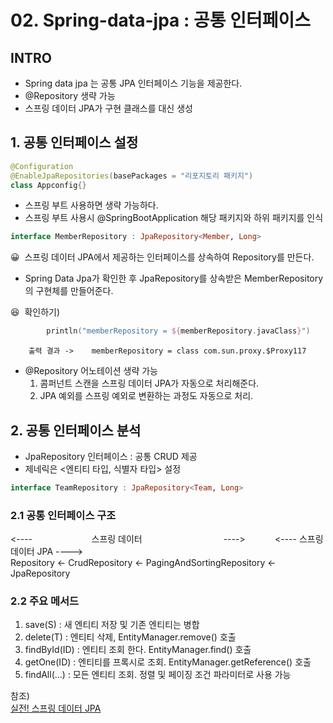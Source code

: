 # 02. Spring-data-jpa : 공통 인터페이스

## INTRO
* Spring data jpa 는 공통 JPA 인터페이스 기능을 제공한다.
* @Repository 생략 가능
* 스프링 데이터 JPA가 구현 클래스를 대신 생성


## 1. 공통 인터페이스 설정
```kotlin
@Configuration
@EnableJpaRepositories(basePackages = "리포지토리 패키지")
class Appconfig{}
```
* 스프링 부트 사용하면 생략 가능하다.  
* 스프링 부트 사용시 @SpringBootApplication 해당 패키지와 하위 패키지를 인식

```kotlin
interface MemberRepository : JpaRepository<Member, Long>
```

😀&nbsp; 스프링 데이터 JPA에서 제공하는 인터페이스를 상속하여 Repository를 만든다.  

*  Spring Data Jpa가 확인한 후 JpaRepository를 상속받은 MemberRepository의 구현체를 만들어준다.

😆&nbsp; 확인하기)
``` kotlin
        println("memberRepository = ${memberRepository.javaClass}")
```
        출력 결과 ->    memberRepository = class com.sun.proxy.$Proxy117   

* @Repository 어노테이션 생략 가능  
  1. 콤퍼넌트 스캔을 스프링 데이터 JPA가 자동으로 처리해준다.
  2. JPA 예외를 스프링 예외로 변환하는 과정도 자동으로 처리.        
    

## 2. 공통 인터페이스 분석
* JpaRepository 인터페이스 : 공통 CRUD 제공
* 제네릭은 <엔티티 타입, 식별자 타입> 설정

``` kotlin
interface TeamRepository : JpaRepository<Team, Long>
```

### 2.1 공통 인터페이스 구조
<----&nbsp;&nbsp;&nbsp;&nbsp;&nbsp;&nbsp;&nbsp;&nbsp;&nbsp;&nbsp;&nbsp;&nbsp;&nbsp;&nbsp;&nbsp;&nbsp;&nbsp;&nbsp;&nbsp;&nbsp;&nbsp;&nbsp;&nbsp;&nbsp;스프링 데이터&nbsp;&nbsp;&nbsp;&nbsp;&nbsp;&nbsp;&nbsp;&nbsp;&nbsp;&nbsp;&nbsp;&nbsp;&nbsp;&nbsp;&nbsp;&nbsp;&nbsp;&nbsp;&nbsp;&nbsp;&nbsp;&nbsp;&nbsp;&nbsp;&nbsp;&nbsp;&nbsp;&nbsp;&nbsp;&nbsp;&nbsp;&nbsp;&nbsp;---->&nbsp;&nbsp;&nbsp;&nbsp;&nbsp;&nbsp;&nbsp;&nbsp;&nbsp;&nbsp;&nbsp; <---- 스프링 데이터 JPA ---->  
Repository <- CrudRepository <- PagingAndSortingRepository <- JpaRepository

### 2.2 주요 메서드
1. save(S) : 새 엔티티 저장 및 기존 엔티티는 병합
2. delete(T) : 엔티티 삭제, EntityManager.remove() 호출
3. findById(ID) : 엔티티 조회 한다. EntityManager.find() 호출
4. getOne(ID) : 엔티티를 프록시로 조회. EntityManager.getReference() 호출
5. findAll(...) : 모든 엔티티 조회. 정렬 및 페이징 조건 파라미터로 사용 가능


참조)  
[실전! 스프링 데이터 JPA](https://www.inflearn.com/course/%EC%8A%A4%ED%94%84%EB%A7%81-%EB%8D%B0%EC%9D%B4%ED%84%B0-JPA-%EC%8B%A4%EC%A0%84/dashboard)